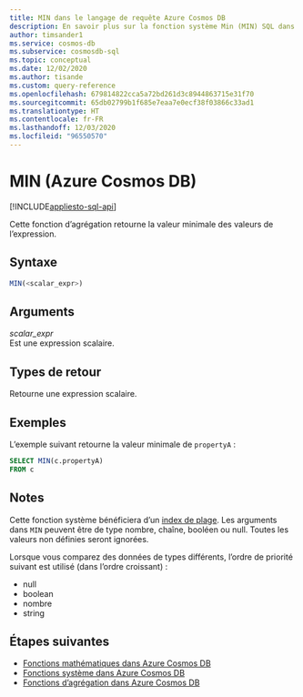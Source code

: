```yaml
---
title: MIN dans le langage de requête Azure Cosmos DB
description: En savoir plus sur la fonction système Min (MIN) SQL dans Azure Cosmos DB.
author: timsander1
ms.service: cosmos-db
ms.subservice: cosmosdb-sql
ms.topic: conceptual
ms.date: 12/02/2020
ms.author: tisande
ms.custom: query-reference
ms.openlocfilehash: 679814822cca5a72bd261d3c8944863715e31f70
ms.sourcegitcommit: 65db02799b1f685e7eaa7e0ecf38f03866c33ad1
ms.translationtype: HT
ms.contentlocale: fr-FR
ms.lasthandoff: 12/03/2020
ms.locfileid: "96550570"
---
```

# <a name="min-azure-cosmos-db"></a>MIN (Azure Cosmos DB)
[!INCLUDE[appliesto-sql-api](includes/appliesto-sql-api.md)]

Cette fonction d’agrégation retourne la valeur minimale des valeurs de l’expression.
  
## <a name="syntax"></a>Syntaxe
  
```sql
MIN(<scalar_expr>)  
```  
  
## <a name="arguments"></a>Arguments
  
*scalar_expr*  
   Est une expression scalaire. 
  
## <a name="return-types"></a>Types de retour
  
Retourne une expression scalaire.  
  
## <a name="examples"></a>Exemples
  
L’exemple suivant retourne la valeur minimale de `propertyA` :
  
```sql
SELECT MIN(c.propertyA)
FROM c
```  

## <a name="remarks"></a>Notes

Cette fonction système bénéficiera d’un [index de plage](index-policy.md#includeexclude-strategy). Les arguments dans `MIN` peuvent être de type nombre, chaîne, booléen ou null. Toutes les valeurs non définies seront ignorées.

Lorsque vous comparez des données de types différents, l’ordre de priorité suivant est utilisé (dans l’ordre croissant) :

- null
- boolean
- nombre
- string

## <a name="next-steps"></a>Étapes suivantes

- [Fonctions mathématiques dans Azure Cosmos DB](sql-query-mathematical-functions.md)
- [Fonctions système dans Azure Cosmos DB](sql-query-system-functions.md)
- [Fonctions d’agrégation dans Azure Cosmos DB](sql-query-aggregate-functions.md)